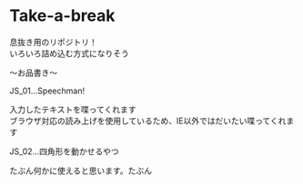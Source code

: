 # Take-a-break
息抜き用のリポジトリ！  
いろいろ詰め込む方式になりそう  


～お品書き～  

JS_01...Speechman!  

入力したテキストを喋ってくれます  
ブラウザ対応の読み上げを使用しているため、IE以外ではだいたい喋ってくれます


JS_02...四角形を動かせるやつ

たぶん何かに使えると思います。たぶん